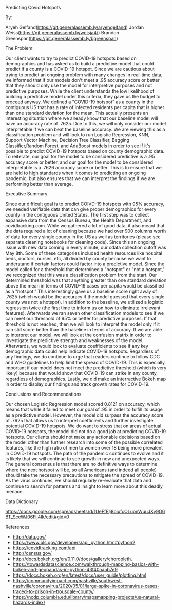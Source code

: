 Predicting Covid Hotspots

By: 

Aryeh Gelfand(https://git.generalassemb.ly/aryehgelfand)
Jordan Weiss(https://git.generalassemb.ly/weisja4/)
Brandon Greenspan(https://git.generalassemb.ly/bgreenspan)

The Problem:

Our client wants to try to predict COVID-19 hotspots based on demographics and has asked us to build a predictive model that could predict if a county is a COVID-19 hotspot. Since we are cautious about trying to predict an ongoing problem with many changes in real-time data, we informed that if our models don't meet a .95 accuracy score or better that they should only use the model for interpretive purposes and not predictive purposes. While the client understands the low likelihood of building a predictive model under this criteria, they gave us the budget to proceed anyway.
We defined a "COVID-19 hotspot" as a county in the contiguous US that has a rate of infected residents per capita that is higher than one standard deviation for the mean. This actually presents an interesting situation where we already know that our baseline model will have an accuracy rate of .7625. Due to this, we will only consider our model interpretable if we can beat the baseline accuracy.
We are viewing this as a classification problem and will look to run Logistic Regression, KNN, Support Vector Machine, Decision Tree Classifier, Bagging Classifier,Random Forest, and AdaBoost models in order to see if it's possible to predict COVID-19 hotspots based on county demographic data.
To reiterate, our goal for the model to be considered predictive is a .95 accuracy score or better, and our goal for the model to be considered interpretable is a .7626 accuracy score or better. This is to ensure that we are held to high standards when it comes to predicting an ongoing pandemic, but also ensures that we can interpret the findings if we are performing better than average.


Executive Summary

Since our difficult goal is to predict COIVD-19 hotspots with 95% accuracy, we needed verifiable data that can give proper demographics for every county in the contiguous United States.  The first step was to collect expansive data from the Census Bureau, the Health Department, and covidtracking.com.  While we gathered a lot of good data, it also meant that the data required a lot of cleaning because we had over 900 columns worth of data for every single county in the US as well as territories (please see separate cleaning notebooks for cleaning code).  Since this an ongoing issue with new data coming in every minute, our cdata collection cutoff was May 8th.  Some of these categories included health resources like hospital beds, doctors, nurses, etc, all divided by county because we want to understand if certain factors could factor into a predictive model.
Since the model called for a threshold that determined a "hotspot" or "not a hotspot," we recognized that this was a classification problem from the start.  Our determined threshold was that anything greater than one standard deviation above the mean in terms of COVID-19 cases per capita would be classified as a "hotspot."  This interestingly gave us a baseline score right away of .7625 (which would be the accuracy if the model guessed that every single county was not a hotspot).
In addition to the baseline, we utilized a logistic regression twice (the first time to inform us on how to eliminate irrelevant features).  Afterwards we ran seven other classification models to see if we can meet our threshold of 95% or better for predictive purposes.  If that threshold is not reached, then we will look to interpret the model only if it can still score better than the baseline in terms of accuracy.
If we are able to interpret our model, we will look at the confusion matrix in order to investigate the predictive strength and weaknesses of the model.  Afterwards, we would look to evaluate coefficients to see if any key demographic data could help indicate COVID-19 hotspots.
Regardless of any findings, we do continue to urge that readers continue to follow CDC and WHO guidelines to help limit the spread of COVID-19.  This is expecially important if our model does not meet the predictive threshold (which is very likely) because that would show that COVID-19 can strike in any county, regardless of demographics.
Lastly, we did make an interractive Bokeh map in order to display our findings and track growth rates for COVID-19.

Conclusions and Recommendations

Our chosen Logistic Regression model scored 0.8121 on accuracy, which means that while it failed to meet our goal of .95 in order to fulfill its usage as a predictive model.  However, the model did surpass the accuracy score of .7625 that allows us to interpret coefficients and further investigate potential COVID-19 hotspots.
We do want to stress that on areas of actual COVID-19 hotspots, the model did not do a good job at predicting COVID-19 hotspots.  Our clients should not make any actionable decisions based on the model other than further research into some of the possible correlated features, like the high ratio of men to women over 18 being more prevalent in COVID-19 hotspots.
The path of the pandemic continues to evolve and it is likely that we will continue to see growth in new and unexpected ways. The general consensus is that there are no definitive ways to determine where the next hotspot will be, so all Americans (and indeed all people) should take the necessary precautions to mitigate the spread of COVID-19. As the virus continues, we should regularly re-evaluate that data and continue to search for patterns and insight to learn more about this deadly menace. 

Data Dictionary

https://docs.google.com/spreadsheets/d/1UeFfRlj8biufcOLuonWuuJXy9O6BT_SceWJ06Flj4Ik/edit#gid=0

References

- http://data.gov/
- https://www.bls.gov/developers/api_python.htm#python2
- https://covidtracking.com/api
- http://census.gov/
- http://docs.bokeh.org/en/0.11.0/docs/gallery/choropleth.
- https://towardsdatascience.com/walkthrough-mapping-basics-with-bokeh-and-geopandas-in-python-43f40aa5b7e9
- https://docs.bokeh.org/en/latest/docs/user_guide/plotting.html
- https://communityimpact.com/nashville/southwest-nashville/coronavirus/2020/05/01/large-spike-in-coronavirus-cases-traced-to-prison-in-trousdale-county/
- https://ncdp.columbia.edu/library/mapsmapping-projects/us-natural-hazards-index/
